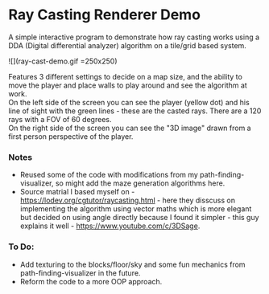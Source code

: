 # Ray Casting Renderer Demo  
A simple interactive program to demonstrate how ray casting works using a DDA (Digital differential analyzer) algorithm on a tile/grid based system.  

![](ray-cast-demo.gif =250x250)

Features 3 different settings to decide on a map size, and the ability to move the player and place walls to play around and see the algorithm at work.  
On the left side of the screen you can see the player (yellow dot) and his line of sight with the green lines - these are the casted rays. There are a 120 rays with a FOV of 60 degrees.  
On the right side of the screen you can see the "3D image" drawn from a first person perspective of the player.  

### Notes
- Reused some of the code with modifications from my path-finding-visualizer, so might add the maze generation algorithms here.  
- Source matrial I based myself on - https://lodev.org/cgtutor/raycasting.html - here they disscuss on implementing the algorithm using vector maths which is more elegant but decided on using angle directly because I found it simpler - this guy explains it well - https://www.youtube.com/c/3DSage.  
  
### To Do:
- Add texturing to the blocks/floor/sky and some fun mechanics from path-finding-visualizer in the future.
- Reform the code to a more OOP approach.
